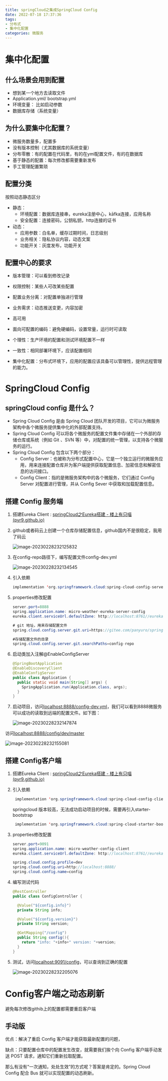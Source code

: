 ```yaml
---
title: springCloud之集成SpringCloud Config
date: 2022-07-18 17:37:36
tags: 
- 分布式 
- 集中化配置
categories: 微服务
---
```


# 集中化配置

## 什么场景会用到配置

- 想到某一个地方去读取文件
- Application.yml/ bootstrap.yml
- 环境变量： 比如启动参数
- 数据库存储（系统变量）

## 为什么要集中化配置？

- 微服务数量多，配置多
- 没有版本控制（尤其数据库的系统变量）
- 分布零散：有的配置在代码里，有的在yml配置文件，有的在数据库
- 基于静态的配置：每次修改都需要重新发布
- 手工管理配置繁琐

## 配置分类

按照动态静态区分

- 静态：
  - 环境配置：数据库连接串，eureka注册中心，kāfka连接，应用名称
  - 安全配置：连接密码，公钥私钥，http连接的证书
- 动态：
  - 应用参数：白名单，缓存过期时间，日志级别
  - 业务相关：隐私协议内容，动态文案
  - 功能开关：灰度发布，功能开关


## 配置中心的要求

- 版本管理：可以看到修改记录
- 权限控制：某些人可改某些配置
- 配置业务分离：对配置单独进行管理
- 业务需求：动态推送变更，内容加密
- 高可用

- 面向可配置的编码：避免硬编码，设置常量，运行时可读取
- 个理性：生产环境的配置和测试环境配置不一样
- 一致性：相同部署环境下，应该配置相同
- 集中化配置：分布式环境下，应用的配置应该具备可以管理性，提供远程管理的能力。



# SpringCloud Config

## springCloud config 是什么？

- Spring Cloud Config 是由 Spring Cloud 团队开发的项目，它可以为微服务架构中各个微服务提供集中化的外部配置支持。
- Spring Cloud Config 可以将各个微服务的配置文件集中存储在一个外部的存储仓库或系统（例如 Git 、SVN 等）中，对配置的统一管理，以支持各个微服务的运行。
- Spring Cloud Config 包含以下两个部分：
  - Config Server：也被称为分布式配置中心，它是一个独立运行的微服务应用，用来连接配置仓库并为客户端提供获取配置信息、加密信息和解密信息的访问接口。
  - Config Client：指的是微服务架构中的各个微服务，它们通过 Config Server 对配置进行管理，并从 Config Sever 中获取和加载配置信息。

## 搭建 Config 服务端

1. 搭建Eureka Client : [springCloud之Eureka搭建 - 楼上有只喵 (pyr9.github.io)](https://pyr9.github.io/2022/08/17/springCloud之Eureka搭建/)

2. github或者码云上创建一个仓库存储配置信息，github国内不是很稳定，我用了码云

   ![image-20230228232125832](https://panyuro.oss-cn-beijing.aliyuncs.com/image-20230228232125832.png)

3. 在config-repo路径下，编写配置文件config-dev.yml

   ![image-20230228232134545](https://panyuro.oss-cn-beijing.aliyuncs.com/image-20230228232134545.png)

   

4. 引入依赖

   ```java
   implementation 'org.springframework.cloud:spring-cloud-config-server'
   ```

3. properties修改配置

   ```java
   server.port=8888
   spring.application.name: micro-weather-eureka-server-config
   eureka.client.serviceUrl.defaultZone: http://localhost:8761//eureka/
   
   # git 地址，用来存储配置文件
   spring.cloud.config.server.git.uri=https://gitee.com/panyuro/spring-cloud-microservice-config.git
   
   #存储配置文件的目录
   spring.cloud.config.server.git.searchPaths=config-repo
   ```

4. 启动类加入注解@EnableConfigServer

   ```java
   @SpringBootApplication
   @EnableDiscoveryClient
   @EnableConfigServer
   public class Application {
     public static void main(String[] args) {
       SpringApplication.run(Application.class, args);
     }
   }
   ```

5. 启动项目，访问[localhost:8888/config-dev.yml](http://localhost:8888/config-dev.yml)，我们可以看到8888微服务可以成功的读取到远端的配置文件。如下图：

   ![image-20230228232147874](https://panyuro.oss-cn-beijing.aliyuncs.com/image-20230228232147874.png)

访问[localhost:8888/config/dev/master](http://localhost:8888/config/dev/master)

![image-20230228232155081](https://panyuro.oss-cn-beijing.aliyuncs.com/image-20230228232155081.png)



## 搭建 Config客户端

1. 搭建Eureka Client : [springCloud之Eureka搭建 - 楼上有只喵 (pyr9.github.io)](https://pyr9.github.io/2022/08/17/springCloud之Eureka搭建/)

2. 引入依赖

   ```java
   	implementation 'org.springframework.cloud:spring-cloud-config-client'
   ```

   springcloud 版本较高，无法成功启动项目的时候，需要再引入starter-bootstrap

   ```java
   	implementation 'org.springframework.cloud:spring-cloud-starter-bootstrap'
   ```

3. properties修改配置

   ```java
   server.port=9091
   spring.application.name: micro-weather-config-client
   eureka.client.serviceUrl.defaultZone: http://localhost:8761//eureka/
   
   spring.cloud.config.profile=dev
   spring.cloud.config.uri=http://localhost:8888/
   spring.cloud.config.name=config
   ```

4. 编写测试代码

   ```java
   @RestController
   public class ConfigController {
   
     @Value("${config.info}")
     private String info;
   
     @Value("${config.version}")
     private String version;
   
     @GetMapping("/config")
     public String config(){
       return "info: "+info+" version: "+version;
     }
   }
   ```

5. 测试，访问[localhost:9091/config](http://localhost:9091/config)，可以查询到正确的配置

   ![image-20230228232205076](https://panyuro.oss-cn-beijing.aliyuncs.com/image-20230228232205076.png)

   

# Config客户端之动态刷新

避免每次修改githib上的配置都需要重启客户端

## 手动版

优点：解决了重启 Config 客户端才能获取最新配置的问题，

缺点：只要配置仓库中的配置发生改变，就需要我们挨个向 Config 客户端手动发送 POST 请求，通知它们重新拉取配置。

那么有没有“一次通知，处处生效”的方式呢？答案是肯定的。Spring Cloud Config 配合 Bus 就可以实现配置的动态刷新。


